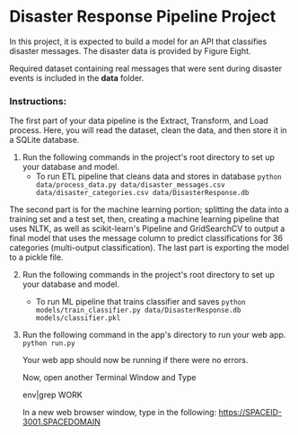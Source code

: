
# Disaster Response Pipeline Project



In this project, it is expected to build a model for an API that classifies disaster messages. The disaster data is provided by Figure Eight.

Required dataset containing real messages that were sent during disaster events is included in the **data** folder.

### Instructions:
The first part of your data pipeline is the Extract, Transform, and Load process. Here, you will read the dataset, clean the data, and then store it in a SQLite database. 

1. Run the following commands in the project's root directory to set up your database and model.
    - To run ETL pipeline that cleans data and stores in database
        `python data/process_data.py data/disaster_messages.csv data/disaster_categories.csv data/DisasterResponse.db`
        
The second part is for the machine learning portion; splitting the data into a training set and a test set, then, creating a machine learning pipeline that uses NLTK, as well as scikit-learn's Pipeline and GridSearchCV to output a final model that uses the message column to predict classifications for 36 categories (multi-output classification). The last part is exporting the model to a pickle file.


2. Run the following commands in the project's root directory to set up your database and model.
    - To run ML pipeline that trains classifier and saves
        `python models/train_classifier.py data/DisasterResponse.db models/classifier.pkl`


3. Run the following command in the app's directory to run your web app.
    `python run.py`
    
    Your web app should now be running if there were no errors.
    
    Now, open another Terminal Window and Type
    
    env|grep WORK
    
    In a new web browser window, type in the following: https://SPACEID-3001.SPACEDOMAIN


```python

```
